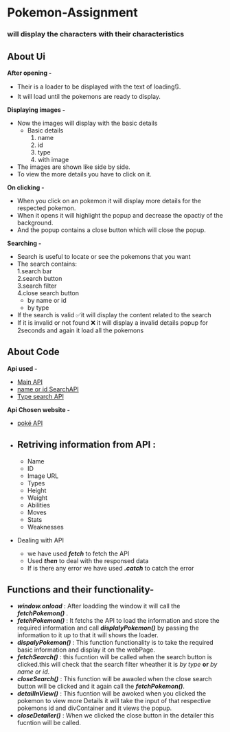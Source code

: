 
# **Pokemon-Assignment**

### will display the characters with their characteristics

## About Ui
**After opening -** 

 - Their is a loader to be displayed with the text of loading🔃.  
 - It will load until the pokemons are ready to display.  

 **Displaying images -** 

- Now the images will display with the basic details
    - Basic details  
      1. name  
      2. id
      3. type
      4. with image
- The images are shown like side by side.  
- To view the more details you have to click on it.  

**On clicking -**

- When you click on an pokemon it will display more details for the respected pokemon.  
- When it opens it will highlight the popup and decrease the opactiy of the background.  
- And the popup contains a close button  which will close the popup.

**Searching -**

- Search is useful to locate or see the pokemons that you want
- The search contains:  
 1.search bar  
 2.search button  
 3.search filter    
 4.close search button
    - by name or id  
    - by type  
- If the search is valid ✅it will display the content related to the search  
- If it is invalid or not found ❌ it will display a invalid details popup for 2seconds and again it load all the pokemons  

## About Code

**Api used -**
 - [Main API]('https://pokeapi.co/api/v2/pokemon?limit=1032&offset=0') 
 - [name or id SearchAPI]('https://pokeapi.co/api/v2/pokemon/)
 - [Type search API]('https://pokeapi.co/api/v2/type/)

**Api Chosen website -**
 
 - [poké API](https://pokeapi.co/?ref=public-apis)
- Retriving information from API :   
   -
   - Name
   - ID
   - Image URL
   - Types
   - Height
   - Weight
   - Abilities
   - Moves
   - Stats
   - Weaknesses 
- Dealing with API  

     - we have used ***fetch*** to fetch the API
     - Used ***then*** to deal with the responsed data
     - If is there any error we have used ***.catch*** to catch the error    

**Functions and their functionality-**
-
- ***window.onload*** : After loadding the window it will call the ***fetchPokemon()*** . 
- ***fetchPokemon()*** : It fetchs the API to load the information and store the required information and call ***displalyPokemon()*** by passing the information to it up to that it will shows the loader.  
- ***dispalyPokemon()*** : This function functionality is to take the required basic information and display it on the webPage.  
- ***fetchSearch()*** : this fucntion will be called when the search button is clicked.this will check that the search filter wheather it is *by type* **or** *by name or id*.  
- ***closeSearch()*** : This function will be awaoled when the close search button will be clicked and it again call the ***fetchPokemon()***.
- ***detailInView()*** : This fucntion will be awoked when you clicked the pokemon to view more Details it will take the input of that respective pokemons id and divContainer and it views the popup.  
- ***closeDetailer()*** : When we clicked the close button in the detailer this fucntion will be called.


   

  


 
 